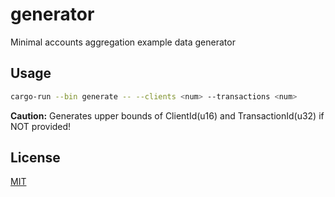 # generator

Minimal accounts aggregation example data generator

## Usage

```bash
cargo-run --bin generate -- --clients <num> --transactions <num> 
```

**Caution:** Generates upper bounds of ClientId(u16) and TransactionId(u32) if NOT provided!

## License

[MIT](../LICENSE)
